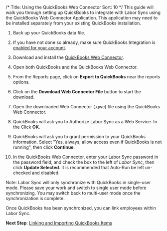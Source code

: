 /*
Title: Using the QuickBooks Web Connector
Sort: 10
*/
This guide will walk you through setting up QuickBooks to integrate with Labor Sync using the QuickBooks Web Connector Application.  This application may need to be installed separately from your existing QuickBooks installation.  

1. Back up your QuickBooks data file.

2. If you have not done so already, make sure QuickBooks Integration is [enabled for your account](%base_url%/topics/enabling-quickbooks-integration-for-your-account).

3. Download and install the [QuickBooks Web Connector](http://marketplace.intuit.com/webconnector/).

4. Open both QuickBooks and the QuickBooks Web Connector.

5. From the Reports page, click on **Export to QuickBooks** near the reports options.  

6. Click on the **Download Web Connector File** button to start the download.

7. Open the downloaded Web Connector (.qwc) file using the QuickBooks Web Connector.

8. QuickBooks will ask you to Authorize Labor Sync as a Web Service.  In the Click **OK**.

9. QuickBooks will ask you to grant permission to your QuickBooks information.  Select "Yes, always; allow access even if QuickBooks is not running", then click **Continue**.
 
10. In the QuickBooks Web Connector, enter your Labor Sync password in the password field, and check the box to the left of *Labor Sync*, then click **Update Selected**.  It is recommended that Auto-Run be left un-checked and disabled. 

Note: Labor Sync will only synchronize with QuickBooks in single-user mode.  Please save your work and switch to single user mode before synchronizing.  You may switch back to multi-user mode once the synchronization is complete.

Once QuickBooks has been synchronized, you can link employees within Labor Sync.  

**Next Step**: [Linking and Importing QuickBooks Items](%base_url%/topics/linking-and-importing-quickbooks-items)